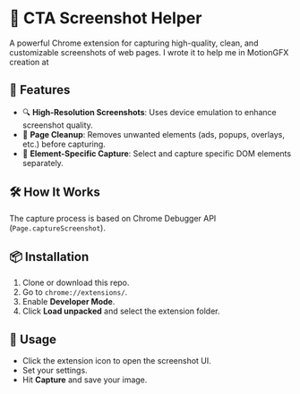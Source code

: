 # 📸 CTA Screenshot Helper

A powerful Chrome extension for capturing high-quality, clean, and customizable screenshots of web pages. I wrote it to help me in MotionGFX creation at

## 🚀 Features

-   🔍 **High-Resolution Screenshots**: Uses device emulation to enhance screenshot quality.
-   🧼 **Page Cleanup**: Removes unwanted elements (ads, popups, overlays, etc.) before capturing.
-   🧩 **Element-Specific Capture**: Select and capture specific DOM elements separately.

## 🛠️ How It Works

The capture process is based on Chrome Debugger API (`Page.captureScreenshot`).

## 📦 Installation

1. Clone or download this repo.
2. Go to `chrome://extensions/`.
3. Enable **Developer Mode**.
4. Click **Load unpacked** and select the extension folder.

## 📸 Usage

-   Click the extension icon to open the screenshot UI.
-   Set your settings.
-   Hit **Capture** and save your image.
